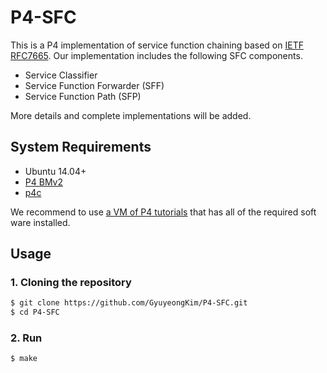 # P4-SFC

This is a P4 implementation of service function chaining based on [IETF RFC7665](https://tools.ietf.org/html/rfc7665).
Our implementation includes the following SFC components.
* Service Classifier
* Service Function Forwarder (SFF)
* Service Function Path (SFP)

More details and complete implementations will be added.


## System Requirements
* Ubuntu 14.04+
* [P4 BMv2](https://github.com/p4lang/behavioral-model)
* [p4c](https://github.com/p4lang/p4c)

We recommend to use [a VM of P4 tutorials](https://github.com/p4lang/tutorials/tree/sigcomm18-final-edits) that has all of the required soft ware installed.

## Usage

### 1. Cloning the repository
```bash
$ git clone https://github.com/GyuyeongKim/P4-SFC.git
$ cd P4-SFC
```

### 2. Run

```bash
$ make
```
